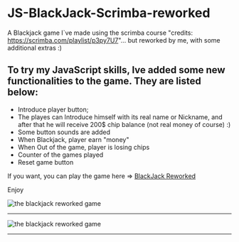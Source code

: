 # JS-BlackJack-Scrimba-reworked
A Blackjack game I`ve made using the scrimba course "credits: https://scrimba.com/playlist/p3py7U7"... but reworked by me, with some additional extras :)

To try my JavaScript skills, Ive added some new functionalities to the game. They are listed below:
------------------------------------------------------------------
<ul>
<li>Introduce player button;</li>
<li>The playes can Introduce himself with its real name or Nickname, and after that he will receive 200$ chip balance (not real money of course) :)</li>
<li>Some button sounds are added</li>
<li>When Blackjack, player earn "money" </li>
<li>When Out of the game, player is losing chips</li>
<li>Counter of the games played</li>
<li>Reset game button</li>
</ul>
If you want, you can play the game here => <a href="https://www.sitefocus.eu/radoslav/blackjack.html" target="_blank"> BlackJack Reworked </a>
<p>Enjoy</p>

<img src='https://sitefocus.eu/radoslav/blackjack.jpg' alt='the blackjack reworked game'>
<hr>
<img src='https://sitefocus.eu/radoslav/blackjack1.jpg' alt='the blackjack reworked game'>
<hr>
